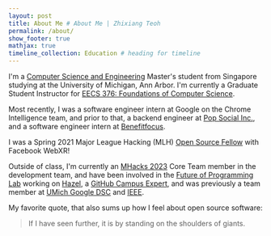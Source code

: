 ```yaml
---
layout: post
title: About Me # About Me | Zhixiang Teoh
permalink: /about/
show_footer: true
mathjax: true
timeline_collection: Education # heading for timeline
---
```


I'm a [Computer Science and Engineering](https://cse.engin.umich.edu/academics/graduate/masters-in-cse/) Master's student from Singapore studying at the University of Michigan, Ann Arbor. I'm currently a Graduate Student Instructor for [EECS 376: Foundations of Computer Science](https://eecs376.org/).

Most recently, I was a software engineer intern at Google on the Chrome Intelligence team, and prior to that, a backend engineer at [Pop Social Inc.](https://apps.apple.com/us/app/pop-social-life/id1460938657), and a software engineer intern at [Benefitfocus](https:benefitfocus.com).

I was a Spring 2021 Major League Hacking (MLH) [Open Source Fellow](https://fellowship.mlh.io/programs/open-source) with Facebook WebXR!

Outside of class, I'm currently an [MHacks 2023](https://mhacks.org) Core Team member in the development team, and have been involved in the [Future of Programming Lab](https://www.notion.so/Future-of-Programming-Lab-241d162461a04064ae1fd9ae32bf4cb1) working on [Hazel](https://hazel.org/), a [GitHub Campus Expert](https://githubcampus.expert/zhixiangteoh/), and was previously a team member at [UMich Google DSC](https://www.umichdsc.org/team.html) and [IEEE](https://ieee.eecs.umich.edu/index.html).

My favorite quote, that also sums up how I feel about open source software:

> If I have seen further, it is by standing on the shoulders of giants.
